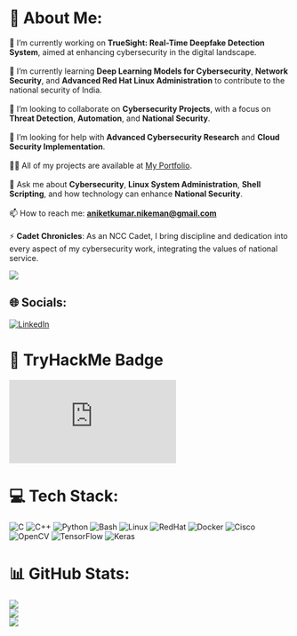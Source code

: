# 💫 About Me:
🔭 I’m currently working on **TrueSight: Real-Time Deepfake Detection System**, aimed at enhancing cybersecurity in the digital landscape.<br><br>🌱 I’m currently learning **Deep Learning Models for Cybersecurity**, **Network Security**, and **Advanced Red Hat Linux Administration** to contribute to the national security of India.<br><br>👯 I’m looking to collaborate on **Cybersecurity Projects**, with a focus on **Threat Detection**, **Automation**, and **National Security**.<br><br>🤝 I’m looking for help with **Advanced Cybersecurity Research** and **Cloud Security Implementation**.<br><br>👨‍💻 All of my projects are available at [My Portfolio](https://aniketbharat.wordpress.com/).<br><br>💬 Ask me about **Cybersecurity**, **Linux System Administration**, **Shell Scripting**, and how technology can enhance **National Security**.<br><br>📫 How to reach me: **aniketkumar.nikeman@gmail.com**<br><br>⚡ **Cadet Chronicles**: As an NCC Cadet, I bring discipline and dedication into every aspect of my cybersecurity work, integrating the values of national service.

[![](https://visitcount.itsvg.in/api?id=ianiketkumar7&label=Profile%20Views&color=9&icon=6&pretty=true)](https://visitcount.itsvg.in)

## 🌐 Socials:
[![LinkedIn](https://img.shields.io/badge/LinkedIn-%230077B5.svg?logo=linkedin&logoColor=white)](https://linkedin.com/in/aniket-kumar-bharat) 

# 👾 TryHackMe Badge 
<a href="https://tryhackme.com/r/p/aniketkumar.nike">
  <iframe src="https://tryhackme.com/api/v2/badges/public-profile?userPublicId=3147534" style='border:none;'></iframe>
</a>

# 💻 Tech Stack:
![C](https://img.shields.io/badge/c-%2300599C.svg?style=for-the-badge&logo=c&logoColor=white) ![C++](https://img.shields.io/badge/c++-%2300599C.svg?style=for-the-badge&logo=c%2B%2B&logoColor=white) ![Python](https://img.shields.io/badge/python-3670A0?style=for-the-badge&logo=python&logoColor=ffdd54) ![Bash](https://img.shields.io/badge/bash-%23121011.svg?style=for-the-badge&logo=gnu-bash&logoColor=white) ![Linux](https://img.shields.io/badge/linux-%23FCC624.svg?style=for-the-badge&logo=linux&logoColor=black) ![RedHat](https://img.shields.io/badge/redhat-%23EE0000.svg?style=for-the-badge&logo=redhat&logoColor=white) ![Docker](https://img.shields.io/badge/docker-%230db7ed.svg?style=for-the-badge&logo=docker&logoColor=white) ![Cisco](https://img.shields.io/badge/cisco-%23049fd9.svg?style=for-the-badge&logo=cisco&logoColor=black) ![OpenCV](https://img.shields.io/badge/opencv-%23white.svg?style=for-the-badge&logo=opencv&logoColor=white) ![TensorFlow](https://img.shields.io/badge/TensorFlow-%23FF6F00.svg?style=for-the-badge&logo=TensorFlow&logoColor=white) ![Keras](https://img.shields.io/badge/Keras-%23D00000.svg?style=for-the-badge&logo=Keras&logoColor=white)

# 📊 GitHub Stats:
![](https://github-readme-stats.vercel.app/api?username=ianiketkumar7&theme=blue-green&hide_border=false&include_all_commits=true&count_private=false)<br/>
![](https://github-readme-streak-stats.herokuapp.com/?user=ianiketkumar7&theme=blue-green&hide_border=false)<br/>
![](https://github-readme-stats.vercel.app/api/top-langs/?username=ianiketkumar7&theme=blue-green&hide_border=false&include_all_commits=true&count_private=false&layout=compact)
